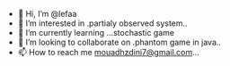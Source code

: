 - 👋 Hi, I’m @lefaa
- 👀 I’m interested in .partialy observed system..
- 🌱 I’m currently learning ...stochastic game
- 💞️ I’m looking to collaborate on .phantom game in java..
- 📫 How to reach me mouadhzdini7@gmail.com...

<!---
lefaa/lefaa is a ✨ special ✨ repository because its `README.md` (this file) appears on your GitHub profile.
You can click the Preview link to take a look at your changes.
--->
